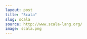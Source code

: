 ```yaml
---
layout: post
title: "Scala"
slug: scala
source: http://www.scala-lang.org/
image: scala.png
---
```


